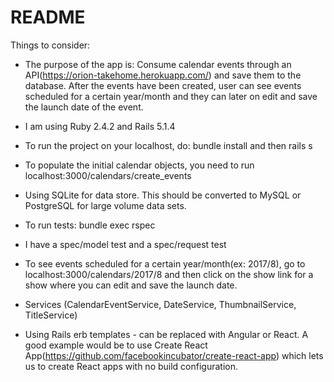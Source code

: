 # README

Things to consider:

* The purpose of the app is: Consume calendar events through an API(https://orion-takehome.herokuapp.com/) and save them to the database. After the events have been created, user can see events scheduled for a certain year/month and they can later on edit and save the launch date of the event.

* I am using Ruby 2.4.2 and Rails 5.1.4

* To run the project on your localhost, do:  bundle install and then rails s

* To populate the initial calendar objects, you need to run localhost:3000/calendars/create_events

* Using SQLite for data store. This should be converted to MySQL or PostgreSQL for large volume data sets.

* To run tests: bundle exec rspec

* I have a spec/model test and a spec/request test

* To see events scheduled for a certain year/month(ex: 2017/8), go to localhost:3000/calendars/2017/8 and then click on the show link for a show where you can edit and save the launch date.

* Services (CalendarEventService, DateService, ThumbnailService, TitleService)

* Using Rails erb templates - can be replaced with Angular or React. A good example would be to use Create React App(https://github.com/facebookincubator/create-react-app) which lets us to create React apps with no build configuration.